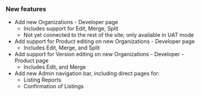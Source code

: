 
### New features
* Add new Organizations - Developer page
  * Includes support for Edit, Merge, Split
  * Not yet connected to the rest of the site; only available in UAT mode
* Add support for Product editing on new Organizations - Developer page
  * Includes Edit, Merge, and Split
* Add support for Version editing on new Organizations - Developer - Product page
  * Includes Edit, and Merge
* Add new Admin navigation bar, including direct pages for:
  * Listing Reports
  * Confirmation of Listings
